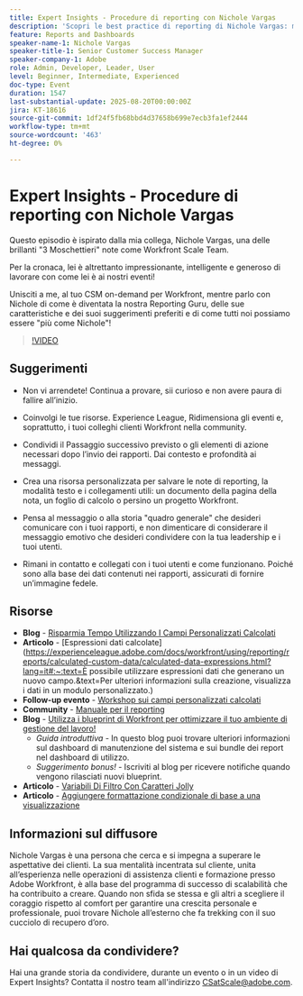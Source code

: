 ```yaml
---
title: Expert Insights - Procedure di reporting con Nichole Vargas
description: 'Scopri le best practice di reporting di Nichole Vargas: migliora le tue competenze di reporting in Workfront con campi calcolati, suggerimenti per la narrazione e risorse guidate dalla community.'
feature: Reports and Dashboards
speaker-name-1: Nichole Vargas
speaker-title-1: Senior Customer Success Manager
speaker-company-1: Adobe
role: Admin, Developer, Leader, User
level: Beginner, Intermediate, Experienced
doc-type: Event
duration: 1547
last-substantial-update: 2025-08-20T00:00:00Z
jira: KT-18616
source-git-commit: 1df24f5fb68bbd4d37658b699e7ecb3fa1ef2444
workflow-type: tm+mt
source-wordcount: '463'
ht-degree: 0%

---
```



# Expert Insights - Procedure di reporting con Nichole Vargas

Questo episodio è ispirato dalla mia collega, Nichole Vargas, una delle brillanti &quot;3 Moschettieri&quot; note come Workfront Scale Team.

Per la cronaca, lei è altrettanto impressionante, intelligente e generoso di lavorare con come lei è ai nostri eventi! 

Unisciti a me, al tuo CSM on-demand per Workfront, mentre parlo con Nichole di come è diventata la nostra Reporting Guru, delle sue caratteristiche e dei suoi suggerimenti preferiti e di come tutti noi possiamo essere &quot;più come Nichole&quot;! 

>[!VIDEO](https://video.tv.adobe.com/v/3469973/?learn=on&enablevpops&captions=ita)

## Suggerimenti

* Non vi arrendete! Continua a provare, sii curioso e non avere paura di fallire all’inizio. 
* Coinvolgi le tue risorse. Experience League, Ridimensiona gli eventi e, soprattutto, i tuoi colleghi clienti Workfront nella community. 
* Condividi il Passaggio successivo previsto o gli elementi di azione necessari dopo l’invio dei rapporti. Dai contesto e profondità ai messaggi.

* Crea una risorsa personalizzata per salvare le note di reporting, la modalità testo e i collegamenti utili: un documento della pagina della nota, un foglio di calcolo o persino un progetto Workfront. 
* Pensa al messaggio o alla storia &quot;quadro generale&quot; che desideri comunicare con i tuoi rapporti, e non dimenticare di considerare il messaggio emotivo che desideri condividere con la tua leadership e i tuoi utenti. 
* Rimani in contatto e collegati con i tuoi utenti e come funzionano. Poiché sono alla base dei dati contenuti nei rapporti, assicurati di fornire un’immagine fedele. 

## Risorse

* **Blog** - [Risparmia Tempo Utilizzando I Campi Personalizzati Calcolati](https://experienceleaguecommunities.adobe.com/t5/workfront-blogs/save-time-using-calculated-fields-to-capture-dates-details-and/ba-p/518237)
* **Articolo** - [Espressioni dati calcolate]&#x200B;(https://experienceleague.adobe.com/docs/workfront/using/reporting/reports/calculated-custom-data/calculated-data-expressions.html?lang=it#:~:text=È possibile utilizzare espressioni dati che generano un nuovo campo.&amp;text=Per ulteriori informazioni sulla creazione, visualizza i dati in un modulo personalizzato.)
* **Follow-up evento** - [Workshop sui campi personalizzati calcolati](https://experienceleaguecommunities.adobe.com/t5/workfront-discussions/follow-up-calculated-custom-fields-workshop/td-p/592725)
* **Community** - [Manuale per il reporting](https://experienceleaguecommunities.adobe.com/t5/workfront-discussions/the-first-ever-adobe-workfront-customer-reporting-cookbook-is/m-p/478722#M1406)
* **Blog** - [Utilizza i blueprint di Workfront per ottimizzare il tuo ambiente di gestione del lavoro!](https://experienceleaguecommunities.adobe.com/t5/workfront-blogs/use-workfront-blueprints-to-optimize-your-work-management/ba-p/547147)
   * *Guida introduttiva* - In questo blog puoi trovare ulteriori informazioni sul dashboard di manutenzione del sistema e sui bundle dei report nel dashboard di utilizzo. 
   * *Suggerimento bonus!* - Iscriviti al blog per ricevere notifiche quando vengono rilasciati nuovi blueprint. 
* **Articolo** - [Variabili Di Filtro Con Caratteri Jolly](https://experienceleague.adobe.com/docs/workfront/using/reporting/reports/report-elements/understand-wildcard-filter-variables.html?lang=it)
* **Articolo** - [Aggiungere formattazione condizionale di base a una visualizzazione](https://experienceleague.adobe.com/docs/workfront-learn/tutorials-workfront/reporting/basic-reporting/add-basic-conditional-formatting-to-a-view.html?lang=it)

## Informazioni sul diffusore

Nichole Vargas è una persona che cerca e si impegna a superare le aspettative dei clienti. La sua mentalità incentrata sul cliente, unita all’esperienza nelle operazioni di assistenza clienti e formazione presso Adobe Workfront, è alla base del programma di successo di scalabilità che ha contribuito a creare. Quando non sfida se stessa e gli altri a scegliere il coraggio rispetto al comfort per garantire una crescita personale e professionale, puoi trovare Nichole all’esterno che fa trekking con il suo cucciolo di recupero d’oro. 

## Hai qualcosa da condividere?

Hai una grande storia da condividere, durante un evento o in un video di Expert Insights? Contatta il nostro team all&#39;indirizzo [CSatScale@adobe.com](mailto:CSatScale@adobe.com).


